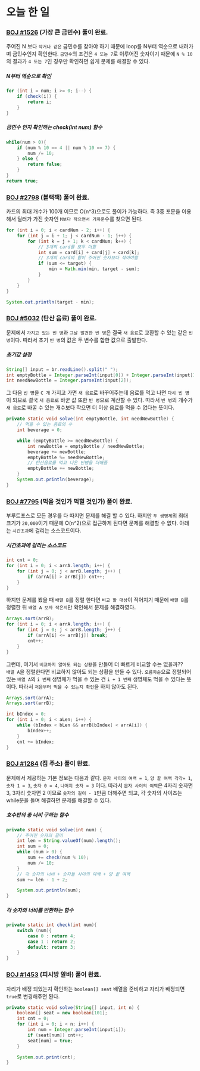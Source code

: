 # 오늘 한 일

### [BOJ #1526](https://www.acmicpc.net/problem/1526) (가장 큰 금민수) 풀이 완료.

주어진 N 보다 `작거나 같은` 금민수를 찾아야 하기 때문에 loop를 N부터 역순으로 내려가며 금민수인지 확인한다. `금민수`의 조건은 `4 또는 7`로 이루어진 숫자이기 때문에 `N % 10`의 결과가 `4 또는 7`인 경우만 확인하면 쉽게 문제를 해결할 수 있다.

##### N부터 역순으로 확인
```java
for (int i = num; i >= 0; i--) {
    if (check(i)) {
        return i;
    }
}
```

##### 금민수 인지 확인하는 check(int num) 함수
```java
while(num > 0){
    if (num % 10 == 4 || num % 10 == 7) {
        num /= 10;
    } else {
        return false;
    }
}
return true;
```

### [BOJ #2798](https://www.acmicpc.net/problem/2798) (블랙잭) 풀이 완료.

카드의 최대 개수가 100개 이므로 O(n^3)으로도 풀이가 가능하다. 즉 3중 포문을 이용해서 딜러가 가진 숫자인 `M보다 작으면서 가까운`수를 찾으면 된다.

```java
for (int i = 0; i < cardNum - 2; i++) {
    for (int j = i + 1; j < cardNum - 1; j++) {
        for (int k = j + 1; k < cardNum; k++) {
            // 3개의 card를 모두 더함
            int sum = card[i] + card[j] + card[k];
            // 3개의 card의 합이 주어진 숫자보다 작아야함
            if (sum <= target) {
                min = Math.min(min, target - sum);
            }
        }
    }
}

System.out.println(target - min);
```
### [BOJ #5032](https://www.acmicpc.net/problem/5032) (탄산 음료) 풀이 완료.

문제에서 `가지고 있는 빈 병`과 `그날 발견한 빈 병`은 결국 `새 음료`로 교환할 수 있는 같은 `빈 병`이다. 따라서 초기 `빈 병`의 값은 두 변수를 합한 값으로 출발한다.

##### 초기값 설정
```java
String[] input = br.readLine().split(" ");
int emptyBottle = Integer.parseInt(input[0]) + Integer.parseInt(input[1]);
int needNewBottle = Integer.parseInt(input[2]);
```

그 다음 `빈 병`을 `C 개` 가지고 가면 `새 음료`로 바꾸어주는데 음료를 먹고 나면 `다시 빈 병`이 되므로 결국 `새 음료`로 바꾼 값 또한 `빈 병`으로 계산할 수 있다. 따라서 `빈 병`의 개수가 `새 음료`로 바꿀 수 있는 개수보다 작으면 더 이상 음료를 먹을 수 없다는 뜻이다.

```java
private static void solve(int emptyBottle, int needNewBottle) {
    // 먹을 수 있는 음료의 수
    int beverage = 0;

    while (emptyBottle >= needNewBottle) {
        int newBottle = emptyBottle / needNewBottle;
        beverage += newBottle;
        emptyBottle %= needNewBottle;
        // 탄산음료를 먹고 나온 빈병을 더해줌
        emptyBottle += newBottle;
    }
    System.out.println(beverage);
}
```
### [BOJ #7795](https://www.acmicpc.net/problem/7795) (먹을 것인가 먹힐 것인가) 풀이 완료.

부루트포스로 모든 경우를 다 따지면 문제를 해결 할 수 있다. 하지만 `두 생명체`의 최대 크기가 `20,000`이기 때문에 O(n^2)으로 접근하게 된다면 문제를 해결할 수 없다. 아래는 `시간초과`에 걸리는 소스코드이다.

##### 시간초과에 걸리는 소스코드
```java
int cnt = 0;
for (int i = 0; i < arrA.length; i++) {
    for (int j = 0; j < arrB.length; j++) {
        if (arrA[i] > arrB[j]) cnt++;
    }
}
```

하지만 문제를 봤을 때 `배열 B`를 정렬 한다면 `비교 할 대상`이 적어지기 때문에 `배열 B`를 정렬한 뒤 `배열 A 보자 작은지`만 확인해서 문제를 해결하였다.

```java
Arrays.sort(arrB);
for (int i = 0; i < arrA.length; i++) {
    for (int j = 0; j < arrB.length; j++) {
        if (arrA[i] <= arrB[j]) break;
        cnt++;
    }
}
```

그런데, 여기서 `비교하지 않아도 되는 상황`을 만들어 더 빠르게 비교할 수는 없을까??  
`배열 A`을 정렬한다면 비교하지 않아도 되는 상황을 만들 수 있다. `오름차순`으로 정렬되어 있는 `배열 A`의 `i 번째` 생명체가 먹을 수 있는 건 `i + 1 번째` 생명체도 먹을 수 있다는 뜻이다. 따라서 `처음부터 먹을 수 있는지 확인`을 하지 않아도 된다.

```java
Arrays.sort(arrA);
Arrays.sort(arrB);

int bIndex = 0;
for (int i = 0; i < aLen; i++) {
    while (bIndex < bLen && arrB[bIndex] < arrA[i]) {
        bIndex++;
    }
    cnt += bIndex;
}
```

### [BOJ #1284](https://www.acmicpc.net/problem/1284) (집 주소) 풀이 완료.

문제에서 제공하는 기본 정보는 다음과 같다. `문자 사이의 여백 = 1`, `양 끝 여백 각각= 1`, `숫자 1 = 3`, `숫자 0 = 4`, `나머지 숫자 = 3` 이다. 따라서 `문자 사이의 여백`은 4자리 숫자면 3, 3자리 숫자면 2 이므로 `숫자의 길이 - 1`만큼 더해주면 되고, 각 숫자의 사이즈는 while문을 돌며 해결하면 문제를 해결할 수 있다.

##### 호수판의 총 너비 구하는 함수
```java
private static void solve(int num) {
    // 주어진 숫자의 길이
    int len = String.valueOf(num).length();
    int sum = 0;
    while (num > 0) {
        sum += check(num % 10);
        num /= 10;
    }
    // 각 숫자의 너비 + 숫자들 사이의 여백 + 양 끝 여백
    sum += len - 1 + 2;

    System.out.println(sum);
}
```

##### 각 숫자의 너비를 반환하는 함수
```java
private static int check(int num){
    switch (num){
        case 0 : return 4;
        case 1 : return 2;
        default: return 3;
    }
}
```

### [BOJ #1453](https://www.acmicpc.net/problem/1453) (피시방 알바) 풀이 완료.

자리가 배정 되었는지 확인하는 `boolean[] seat` 배열을 준비하고 자리가 배정되면 `true`로 변경해주면 된다.

```java
private static void solve(String[] input, int n) {
    boolean[] seat = new boolean[101];
    int cnt = 0;
    for (int i = 0; i < n; i++) {
        int num = Integer.parseInt(input[i]);
        if (seat[num]) cnt++;
        seat[num] = true;
    }

    System.out.print(cnt);
}
```
